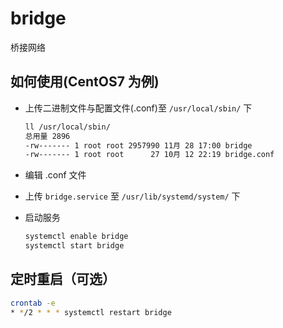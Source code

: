 # bridge

桥接网络

## 如何使用(CentOS7 为例)

- 上传二进制文件与配置文件(.conf)至 ``/usr/local/sbin/`` 下

  ```bash
  ll /usr/local/sbin/
  总用量 2896
  -rw------- 1 root root 2957990 11月 28 17:00 bridge
  -rw------- 1 root root      27 10月 12 22:19 bridge.conf
  ```

- 编辑 .conf 文件

- 上传 ``bridge.service`` 至 ``/usr/lib/systemd/system/`` 下

- 启动服务
  ```bash
  systemctl enable bridge
  systemctl start bridge

  ```

## 定时重启（可选）

```sh
crontab -e
* */2 * * * systemctl restart bridge
```
